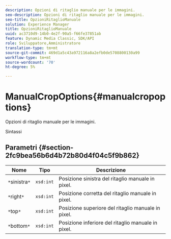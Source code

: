 ```yaml
---
description: Opzioni di ritaglio manuale per le immagini.
seo-description: Opzioni di ritaglio manuale per le immagini.
seo-title: OpzioniRitaglioManuale
solution: Experience Manager
title: OpzioniRitaglioManuale
uuid: ac3710d9-14b0-4e2f-90a5-f66fe37851ab
feature: Dynamic Media Classic, SDK/API
role: Sviluppatore,Amministratore
translation-type: tm+mt
source-git-commit: 469d1a5c43a972116a8a2efb0de5708800130a99
workflow-type: tm+mt
source-wordcount: '70'
ht-degree: 5%

---
```



# ManualCropOptions{#manualcropoptions}

Opzioni di ritaglio manuale per le immagini.

Sintassi

## Parametri {#section-2fc9bea56b6d4b72b80d4f04c5f9b862}

| Nome | Tipo | Descrizione |
|---|---|---|
| `*`sinistra`*` | `xsd:int` | Posizione sinistra del ritaglio manuale in pixel. |
| `*`right`*` | `xsd:int` | Posizione corretta del ritaglio manuale in pixel. |
| `*`top`*` | `xsd:int` | Posizione superiore del ritaglio manuale in pixel. |
| `*`bottom`*` | `xsd:int` | Posizione inferiore del ritaglio manuale in pixel. |

